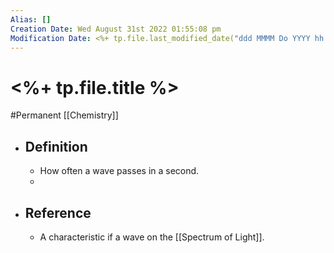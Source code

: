 ```yaml
---
Alias: []
Creation Date: Wed August 31st 2022 01:55:08 pm 
Modification Date: <%+ tp.file.last_modified_date("ddd MMMM Do YYYY hh:mm:ss a") %>
---
```

# <%+ tp.file.title %>
#Permanent [[Chemistry]]

- ## Definition
	- How often a wave passes in a second.
	- 
- ## Reference
	- A characteristic if a wave on the [[Spectrum of Light]].